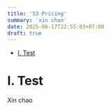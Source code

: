 ```yaml
---
title: 'S3 Pricing'
summary: 'xin chao'
date: 2025-06-17T22:55:03+07:00
draft: true
---
```


- [I. Test](#i-test)


# I. Test
Xin chao
